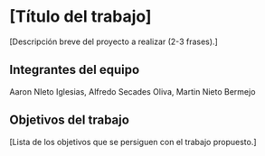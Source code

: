 # [Título del trabajo]

[Descripción breve del proyecto a realizar (2-3 frases).]

## Integrantes del equipo

Aaron NIeto Iglesias, Alfredo Secades Oliva, Martin Nieto Bermejo

## Objetivos del trabajo

[Lista de los objetivos que se persiguen con el trabajo propuesto.]

